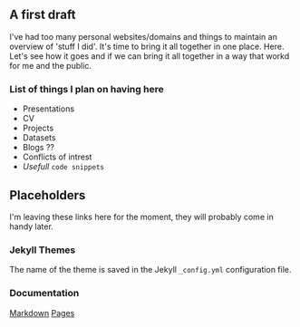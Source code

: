## A first draft

I've had too many personal websites/domains and things to maintain an overview of 'stuff I did'. It's time to bring it all together in one place. Here. Let's see how it goes and if we can bring it all together in a way that workd for me and the public.

### List of things I plan on having here
  - Presentations
  - CV
  - Projects
  - Datasets
  - Blogs ??
  - Conflicts of intrest
  - _Usefull_ `code snippets`




## Placeholders
I'm leaving these links here for the moment, they will probably come in handy later.

### Jekyll Themes
The name of the theme is saved in the Jekyll `_config.yml` configuration file.
### Documentation
[Markdown](https://guides.github.com/features/mastering-markdown/)
[Pages](https://help.github.com/categories/github-pages-basics/) 
